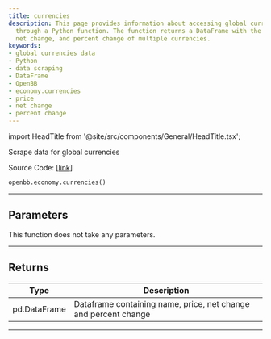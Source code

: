 ```yaml
---
title: currencies
description: This page provides information about accessing global currencies data
  through a Python function. The function returns a DataFrame with the name, price,
  net change, and percent change of multiple currencies.
keywords:
- global currencies data
- Python
- data scraping
- DataFrame
- OpenBB
- economy.currencies
- price
- net change
- percent change
---
```


import HeadTitle from '@site/src/components/General/HeadTitle.tsx';

<HeadTitle title="economy.currencies - Reference | OpenBB SDK Docs" />

Scrape data for global currencies

Source Code: [[link](https://github.com/OpenBB-finance/OpenBBTerminal/tree/main/openbb_terminal/economy/wsj_model.py#L242)]

```python
openbb.economy.currencies()
```

---

## Parameters

This function does not take any parameters.

---

## Returns

| Type | Description |
| ---- | ----------- |
| pd.DataFrame | Dataframe containing name, price, net change and percent change |
---
